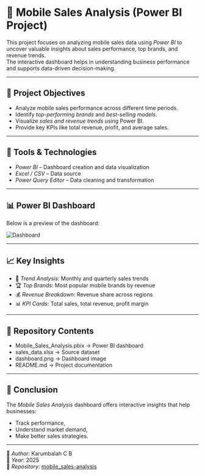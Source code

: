 # 📱 Mobile Sales Analysis (Power BI Project)

This project focuses on analyzing mobile sales data using *Power BI* to uncover valuable insights about sales performance, top brands, and revenue trends.  
The interactive dashboard helps in understanding business performance and supports data-driven decision-making.

---

## 🎯 Project Objectives
- Analyze mobile sales performance across different time periods.
- Identify *top-performing brands* and *best-selling models*.
- Visualize *sales and revenue trends* using Power BI.
- Provide key KPIs like total revenue, profit, and average sales.

---

## 🧰 Tools & Technologies
- *Power BI* – Dashboard creation and data visualization  
- *Excel / CSV* – Data source  
- *Power Query Editor* – Data cleaning and transformation

---

## 📊 Power BI Dashboard
Below is a preview of the dashboard:

![Dashboard](<img width="1309" height="734" alt="dashboard" src="https://github.com/user-attachments/assets/8fe58613-a076-4716-9199-2c85eb6bf2c8" />
)


---

## 📈 Key Insights
- 📅 *Trend Analysis*: Monthly and quarterly sales trends  
- 🏆 *Top Brands*: Most popular mobile brands by revenue  
- 💰 *Revenue Breakdown*: Revenue share across regions  
- 📊 *KPI Cards*: Total sales, total revenue, profit margin  

---

## 📂 Repository Contents
- Mobile_Sales_Analysis.pbix → Power BI dashboard  
- sales_data.xlsx → Source dataset  
- dashboard.png → Dashboard image  
- README.md → Project documentation

---

## 🧠 Conclusion
The *Mobile Sales Analysis* dashboard offers interactive insights that help businesses:
- Track performance,
- Understand market demand,
- Make better sales strategies.

---

👤 *Author*: Karumbalah C B  
📅 *Year*: 2025  
📂 *Repository*: [mobile_sales-analysis](https://github.com/Karumbalah-CB/mobile_sales-analysis)
